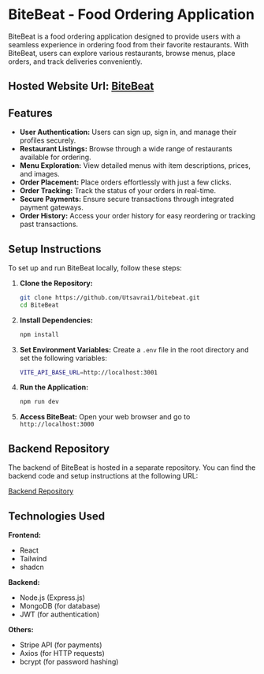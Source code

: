 # BiteBeat - Food Ordering Application

BiteBeat is a food ordering application designed to provide users with a seamless experience in ordering food from their favorite restaurants. With BiteBeat, users can explore various restaurants, browse menus, place orders, and track deliveries conveniently.

## Hosted Website Url: [BiteBeat](https://bitebeat.onrender.com)

## Features

- **User Authentication:** Users can sign up, sign in, and manage their profiles securely.
- **Restaurant Listings:** Browse through a wide range of restaurants available for ordering.
- **Menu Exploration:** View detailed menus with item descriptions, prices, and images.
- **Order Placement:** Place orders effortlessly with just a few clicks.
- **Order Tracking:** Track the status of your orders in real-time.
- **Secure Payments:** Ensure secure transactions through integrated payment gateways.
- **Order History:** Access your order history for easy reordering or tracking past transactions.

## Setup Instructions

To set up and run BiteBeat locally, follow these steps:

1. **Clone the Repository:**


   ```bash
   git clone https://github.com/Utsavrai1/bitebeat.git
   cd BiteBeat

2. **Install Dependencies:**


   ```bash
   npm install

3. **Set Environment Variables:**  Create a `.env` file in the root directory and set the following variables:


   ```bash
   VITE_API_BASE_URL=http://localhost:3001

4. **Run the Application:**


    ```bash
    npm run dev

5. **Access BiteBeat:** Open your web browser and go to `http://localhost:3000`

## Backend Repository

The backend of BiteBeat is hosted in a separate repository. You can find the backend code and setup instructions at the following URL:

[Backend Repository](https://github.com/Utsavrai1/bitebeat-backend.git)

## Technologies Used

**Frontend:**
- React
- Tailwind
- shadcn
  
**Backend:**
- Node.js (Express.js)
- MongoDB (for database)
- JWT (for authentication)

**Others:**
- Stripe API (for payments)
- Axios (for HTTP requests)
- bcrypt (for password hashing)
